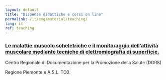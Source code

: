 ```yaml
---
layout: default
title: "Dispense didattiche e corsi on line"
permalink: /it/emg/material/teaching/
lang: it
ref: teaching
---
```


<h3><a href="/it/emg/material/teaching/seminario_dors">Le malattie muscolo scheletriche e il monitoraggio dell’attività muscolare mediante tecniche di elettromiografia di superficie.</a></h3>

Centro Regionale di Documentazione per la Promozione della Salute (DORS)

Regione Piemonte e A.S.L. TO3.

